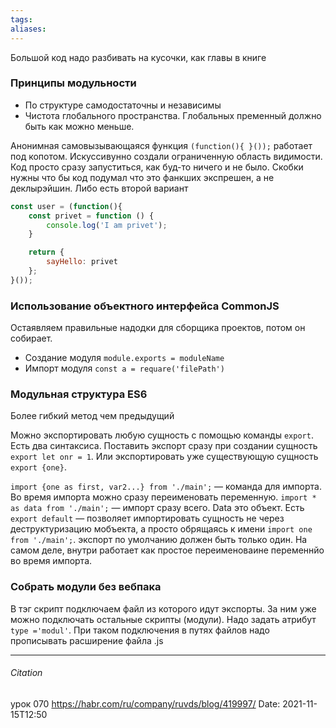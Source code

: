 ```yaml
---
tags: 
aliases: 
---
```

Большой код надо разбивать на кусочки, как главы в книге

### Принципы модульности
- По структуре самодостаточны и независимы
- Чистота глобального пространства. Глобальных пременный должно быть как можно меньше.

Анонимная самовызывающаяся функция `(function(){ }());` работает под копотом. Искуссивунно создали ограниченную область видимости. Код просто сразу запуститься, как буд-то ничего и не было. Скобки нужны что бы код подумал что это фанкших экспрешен, а не деклырэйшин.
Либо есть второй вариант 
```js
const user = (function(){
	const privet = function () {
		console.log('I am privet');
	}

	return {
		sayHello: privet
	};
}());
```

### Использование объектного интерфейса CommonJS
Остаявляем правильные надодки для сборщика проектов, потом он собирает.
- Создание модуля `module.exports = moduleName`
- Импорт модуля `const a = requare('filePath')`



### Модульная структура ES6
Более гибкий метод чем предыдущий

Можно экспортировать любую сущность с помощью команды `export`. 
Есть два синтаксиса. Поставить экспорт сразу при создании сущность `export let onr = 1`. Или экспортировать уже существующую сущность ` export {one}`.

`import {one as first, var2...} from './main';` — команда для импорта. Во время импорта можно сразу переименовать переменную.
`import * as data from './main';` — импорт сразу всего. Data это объект.
Есть `export default` — позволяет импортировать сущность не через деструктуризацию мобъекта, а просто обрящаясь к имени `import one from './main';`. экспорт по умолчанию должен быть только один.  На самом деле, внутри работает как простое переименоваине переменнйо во время импорта.

### Собрать модули без вебпака
В тэг скрипт подключаем файл из которого идут экспорты. За ним уже можно подключать остальные скрипты (модули). Надо задать атрибут `type ='modul'`. При таком подключения в путях файлов надо прописывать расширение файла .js

---
###### Citation
урок 070
https://habr.com/ru/company/ruvds/blog/419997/
Date: 2021-11-15T12:50

